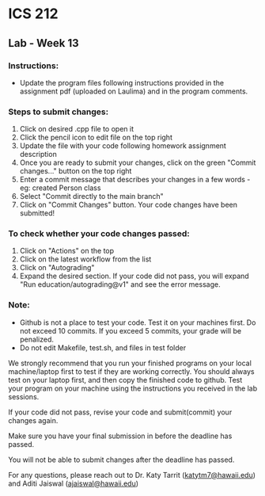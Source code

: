 # ICS 212
## Lab - Week 13


### Instructions:
- Update the program files following instructions provided in the assignment pdf (uploaded on Laulima) and in the program comments.

### Steps to submit changes:
1. Click on desired .cpp file to open it
2. Click the pencil icon to edit file on the top right
3. Update the file with your code following homework assignment description
4. Once you are ready to submit your changes, click on the green "Commit changes..." button on the top right
5. Enter a commit message that describes your changes in a few words - eg: created Person class
6. Select "Commit directly to the main branch"
7. Click on "Commit Changes" button. Your code changes have been submitted!

### To check whether your code changes passed:
1. Click on "Actions" on the top
2. Click on the latest workflow from the list
3. Click on "Autograding"
4. Expand the desired section. If your code did not pass, you will expand "Run education/autograding@v1" and see the error message.

### Note:
- Github is not a place to test your code. Test it on your machines first. Do not exceed 10 commits. If you exceed 5 commits, your grade will be penalized.
- Do not edit Makefile, test.sh, and files in test folder

We strongly recommend that you run your finished programs on your local machine/laptop first to test if they are working correctly. You should always test on your laptop first, and then copy the finished code to github. Test your program on your machine using the instructions you received in the lab sessions.

If your code did not pass, revise your code and submit(commit) your changes again.

Make sure you have your final submission in before the deadline has passed.

You will not be able to submit changes after the deadline has passed.

For any questions, please reach out to Dr. Katy Tarrit (katytm7@hawaii.edu) and Aditi Jaiswal (ajaiswal@hawaii.edu)
